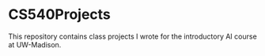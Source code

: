 # CS540Projects
This repository contains class projects I wrote for the introductory AI course at UW-Madison.

